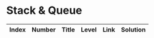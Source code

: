 # Stack & Queue

| Index | Number | Title | Level | Link | Solution |
| ----- | ------ | ----- | ----- | ---- | -------- |
